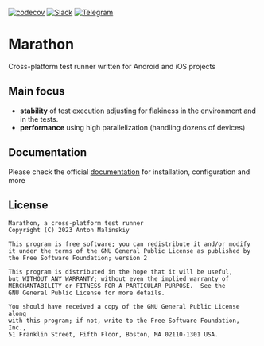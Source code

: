 [![codecov](https://codecov.io/gh/malinskiy/marathon/branch/develop/graph/badge.svg)](https://codecov.io/gh/malinskiy/marathon)
[![Slack](https://img.shields.io/badge/slack-chat-green.svg?logo=slack&longCache=true&style=flat)](https://bit.ly/2LLghaW)
[![Telegram](https://img.shields.io/static/v1?label=Telegram&message=RU&color=0088CC)](https://t.me/marathontestrunner)

# Marathon
Cross-platform test runner written for Android and iOS projects

## Main focus
- **stability** of test execution adjusting for flakiness in the environment and in the tests. 
- **performance** using high parallelization (handling dozens of devices)

## Documentation

Please check the official [documentation](https://docs.marathonlabs.io/) for installation, configuration and more

License
-------

    Marathon, a cross-platform test runner
    Copyright (C) 2023 Anton Malinskiy

    This program is free software; you can redistribute it and/or modify
    it under the terms of the GNU General Public License as published by
    the Free Software Foundation; version 2

    This program is distributed in the hope that it will be useful,
    but WITHOUT ANY WARRANTY; without even the implied warranty of
    MERCHANTABILITY or FITNESS FOR A PARTICULAR PURPOSE.  See the
    GNU General Public License for more details.

    You should have received a copy of the GNU General Public License along
    with this program; if not, write to the Free Software Foundation, Inc.,
    51 Franklin Street, Fifth Floor, Boston, MA 02110-1301 USA.
